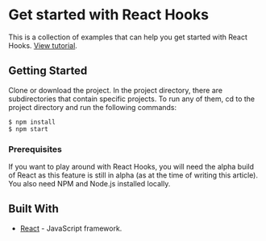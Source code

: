 # Get started with React Hooks

This is a collection of examples that can help you get started with React Hooks. [View tutorial](#).

## Getting Started

Clone or download the project. In the project directory, there are subdirectories that contain specific projects. To run any of them, cd to the project directory and run the following commands:

```
$ npm install
$ npm start
```

### Prerequisites

If you want to play around with React Hooks, you will need the alpha build of React as this feature is still in alpha (as at the time of writing this article). You also need NPM and Node.js installed locally.

## Built With

- [React](https://reactjs.org/) - JavaScript framework.
